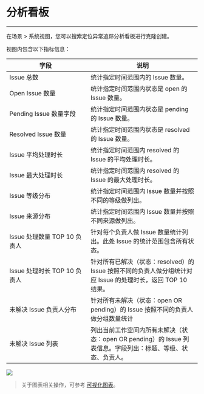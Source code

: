 # 分析看板
---

在场景 > 系统视图，您可以搜索定位异常追踪分析看板进行克隆创建。

视图内包含以下指标信息：

| <div style="width: 190px">字段 </div> | 说明 |
| --- | --- |
| Issue 总数 | 统计指定时间范围内的 Issue 数量。 |
| Open Issue 数量 | 统计指定时间范围内状态是 open 的 Issue 数量。 |
| Pending Issue 数量字段 | 统计指定时间范围内状态是 pending 的 Issue 数量。 |
| Resolved Issue 数量 | 统计指定时间范围内状态是 resolved 的 Issue 数量。 |
| Issue 平均处理时长 | 统计指定时间范围内 resolved 的 Issue 的平均处理时长。 |
| Issue 最大处理时长 | 统计指定时间范围内 resolved 的 Issue 的最大处理时长。 |
| Issue 等级分布 | 统计指定时间范围内 Issue 数量并按照不同的等级做列出。 |
| Issue 来源分布 | 统计指定时间范围内 Issue 数量并按照不同来源做列出。 |
| Issue 处理数量 TOP 10 负责人 | 针对每个负责人做 Issue 数量统计列出。此处 Issue 的统计范围包含所有状态。 |
| Issue 处理时长 TOP 10 负责人 | 针对所有已解决（状态：resolved）的 Issue 按照不同的负责人做分组统计对应 Issue 的处理时长，返回 TOP 10 结果。 |
| 未解决 Issue 负责人分布 | 针对所有未解决（状态：open OR pending）的 Issue 按照不同的负责人做分组数量统计 |
| 未解决 Issue 列表 | 列出当前工作空间内所有未解决（状态：open OR pending）的 Issue 列表信息。字段列出：标题、等级、状态、负责人。 |

![](img/issue-analysis.png)

> 关于图表相关操作，可参考 [可视化图表](../scene/visual-chart/index.md)。